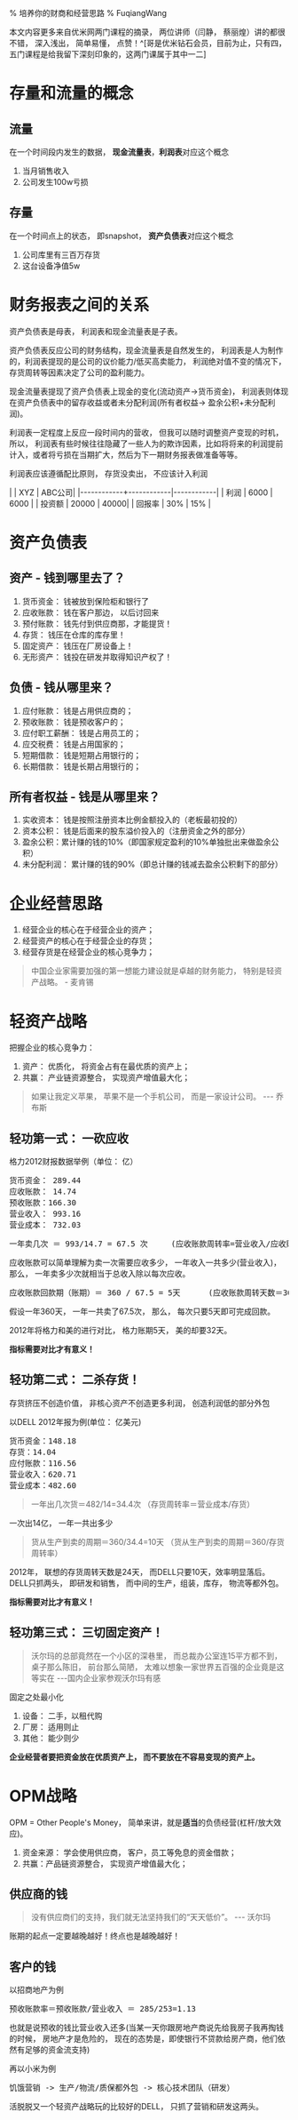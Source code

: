 % 培养你的财商和经营思路
% FuqiangWang

本文内容更多来自优米网两门课程的摘录， 两位讲师（闫静， 蔡丽煌）讲的都很不错， 深入浅出， 简单易懂， 点赞！^[哥是优米钻石会员，目前为止，只有四，五门课程是给我留下深刻印象的，这两门课属于其中一二]

# 存量和流量的概念

## 流量
在一个时间段内发生的数据， **现金流量表**，**利润表**对应这个概念

1. 当月销售收入
2. 公司发生100w亏损

## 存量
在一个时间点上的状态， 即snapshot， **资产负债表**对应这个概念

1. 公司库里有三百万存货
2. 这台设备净值5w

# 财务报表之间的关系
资产负债表是母表， 利润表和现金流量表是子表。

资产负债表反应公司的财务结构，现金流量表是自然发生的， 利润表是人为制作的，利润表提现的是公司的议价能力/低买高卖能力， 利润绝对值不变的情况下， 存货周转等因素决定了公司的盈利能力。

现金流量表提现了资产负债表上现金的变化(流动资产->货币资金)， 利润表则体现在资产负债表中的留存收益或者未分配利润(所有者权益-> 盈余公积+未分配利润)。

利润表一定程度上反应一段时间内的营收， 但我可以随时调整资产变现的时机，所以， 利润表有些时候往往隐藏了一些人为的欺诈因素，比如将将来的利润提前计入，或者将亏损在当期扩大，然后为下一期财务报表做准备等等。 



利润表应该遵循配比原则， 存货没卖出， 不应该计入利润

|   |  XYZ   |   ABC公司|
|------------+------------|------------|
|  利润    |  6000      |  6000 | 
|  投资额   | 20000       |   40000| 
| 回报率    | 30% |  15% |

# 资产负债表

## 资产 - 钱到哪里去了？

1. 货币资金： 钱被放到保险柜和银行了
2. 应收账款： 钱在客户那边， 以后讨回来
3. 预付账款： 钱先付到供应商那，才能提货！
4. 存货： 钱压在仓库的库存里！
5. 固定资产： 钱压在厂房设备上！
6. 无形资产： 钱投在研发并取得知识产权了！

## 负债 - 钱从哪里来？

1. 应付账款： 钱是占用供应商的；
2. 预收账款： 钱是预收客户的；
3. 应付职工薪酬： 钱是占用员工的；
4. 应交税费： 钱是占用国家的；
5. 短期借款： 钱是短期占用银行的；
6. 长期借款： 钱是长期占用银行的；

## 所有者权益 - 钱是从哪里来？

1. 实收资本： 钱是按照注册资本比例金额投入的（老板最初投的）
2. 资本公积： 钱是后面来的股东溢价投入的（注册资金之外的部分）
3. 盈余公积：累计赚的钱的10%（即国家规定盈利的10%单独批出来做盈余公积）
4. 未分配利润： 累计赚的钱的90%（即总计赚的钱减去盈余公积剩下的部分）

# 企业经营思路

1. 经营企业的核心在于经营企业的资产；
2. 经营资产的核心在于经营企业的存货；
3. 经营存货是在经营企业的核心竞争力；

> 中国企业家需要加强的第一想能力建设就是卓越的财务能力， 特别是轻资产战略。
>     - 麦肯锡


# 轻资产战略
把握企业的核心竞争力：

1. 资产： 优质化， 将资金占有在最优质的资产上；
2. 共赢： 产业链资源整合， 实现资产增值最大化；

> 如果让我定义苹果， 苹果不是一个手机公司， 而是一家设计公司。
>     --- 乔布斯

## 轻功第一式： 一砍应收
格力2012财报数据举例（单位： 亿）
<pre>
货币资金： 289.44
应收账款： 14.74
预收账款：166.30
营业收入： 993.16
营业成本： 732.03
</pre>

<pre>
一年卖几次 ＝ 993/14.7 = 67.5 次     (应收账款周转率=营业收入/应收账款)
</pre>
应收账款可以简单理解为卖一次需要应收多少， 一年收入一共多少(营业收入)， 那么， 一年卖多少次就相当于总收入除以每次应收。

<pre>
应收账款回款期（账期）＝ 360 / 67.5 = 5天      (应收账款周转天数＝360/应收账款周转率)
</pre>

假设一年360天， 一年一共卖了67.5次， 那么， 每次只要5天即可完成回款。


2012年将格力和美的进行对比， 格力账期5天， 美的却要32天。

**指标需要对比才有意义！**

## 轻功第二式： 二杀存货！

存货挤压不创造价值， 非核心资产不创造更多利润， 创造利润低的部分外包

以DELL 2012年报为例(单位： 亿美元)
<pre>
货币资金：148.18
存货：14.04
应付账款：116.56
营业收入：620.71
营业成本：482.60
</pre>

> 一年出几次货＝482/14=34.4次   （存货周转率＝营业成本/存货）

一次出14亿， 一年一共出多少

> 货从生产到卖的周期＝360/34.4=10天      （货从生产到卖的周期＝360/存货周转率）

2012年， 联想的存货周转天数是24天， 而DELL只要10天，效率明显落后。 DELL只抓两头， 即研发和销售， 而中间的生产，组装，库存， 物流等都外包。
 
**指标需要对比才有意义！**

## 轻功第三式： 三切固定资产！

> 沃尔玛的总部竟然在一个小区的深巷里， 而总裁办公室连15平方都不到， 桌子那么陈旧， 前台那么简陋， 太难以想象一家世界五百强的企业竟是这等实在 
>  ---国内企业家参观沃尔玛有感

固定之处最小化

1. 设备： 二手，以租代购
2. 厂房： 适用则止
3. 其他： 能少则少

 **企业经营者要把资金放在优质资产上， 而不要放在不容易变现的资产上。**
 
# OPM战略
 
 OPM = Other People's Money， 简单来讲，就是**适当**的负债经营(杠杆/放大效应)。
 
 1. 资金来源： 学会使用供应商， 客户，员工等免息的资金借款；
 2. 共赢：产品链资源整合， 实现资产增值最大化；
 
 
## 供应商的钱

> 没有供应商们的支持，我们就无法坚持我们的“天天低价”。   --- 沃尔玛
 
账期的起点一定要越晚越好！终点也是越晚越好！
 
## 客户的钱
 
 以招商地产为例
 
 <pre>
预收账款率＝预收账款/营业收入 ＝ 285/253=1.13
</pre>
 
 也就是说预收的钱比营业收入还多(当某一天你跟房地产商说先给我房子我再掏钱的时候， 房地产才是危险的， 现在的态势是，即使银行不贷款给房产商，他们依然有足够的资金流支持)
 
 再以小米为例
 
 <pre>
饥饿营销 -> 生产/物流/质保都外包 -> 核心技术团队（研发）
</pre>
 
 活脱脱又一个轻资产战略玩的比较好的DELL， 只抓了营销和研发这两头。
 
 
 
 